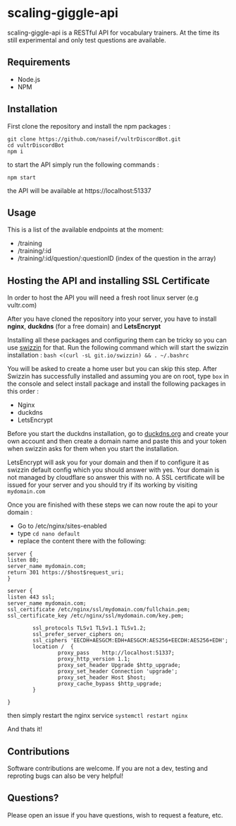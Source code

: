 # scaling-giggle-api

scaling-giggle-api is a RESTful API for vocabulary trainers. At the time its still experimental and only test questions are available.

## Requirements

- Node.js
- NPM

## Installation

First clone the repository and install the npm packages :

`git clone https://github.com/naseif/vultrDiscordBot.git` <br/>
`cd vultrDiscordBot` <br/>
`npm i`

to start the API simply run the following commands :

`npm start`

the API will be available at https://localhost:51337

## Usage

This is a list of the available endpoints at the moment:

- /training
- /training/:id
- /training/:id/question/:questionID (index of the question in the array)

## Hosting the API and installing SSL Certificate

In order to host the API you will need a fresh root linux server (e.g vultr.com)

After you have cloned the repository into your server, you have to install **nginx**, **duckdns** (for a free domain) and **LetsEncrypt**

Installing all these packages and configuring them can be tricky so you can use [swizzin](https://swizzin.ltd/) for that. Run the following command which will start the swizzin installation :
`bash <(curl -sL git.io/swizzin) && . ~/.bashrc`

You will be asked to create a home user but you can skip this step. After Swizzin has successfully installed and assuming you are on root, type `box` in the console and select install package and install the following packages in this order :

- Nginx
- duckdns
- LetsEncrypt

Before you start the duckdns installation, go to [duckdns.org](http://www.duckdns.org/) and create your own account and then create a domain name and paste this and your token when swizzin asks for them when you start the installation.

LetsEncrypt will ask you for your domain and then if to configure it as swizzin default config which you should answer with yes. Your domain is not managed by cloudflare so answer this with no. A SSL certificate will be issued for your server and you should try if its working by visiting `mydomain.com`

Once you are finished with these steps we can now route the api to your domain :

- Go to /etc/nginx/sites-enabled
- type `cd nano default`
- replace the content there with the following:

```service
server {
listen 80;
server_name mydomain.com;
return 301 https://$host$request_uri;
}

server {
listen 443 ssl;
server_name mydomain.com;
ssl_certificate /etc/nginx/ssl/mydomain.com/fullchain.pem;
ssl_certificate_key /etc/nginx/ssl/mydomain.com/key.pem;

        ssl_protocols TLSv1 TLSv1.1 TLSv1.2;
        ssl_prefer_server_ciphers on;
        ssl_ciphers 'EECDH+AESGCM:EDH+AESGCM:AES256+EECDH:AES256+EDH';
        location /  {
                proxy_pass    http://localhost:51337;
                proxy_http_version 1.1;
                proxy_set_header Upgrade $http_upgrade;
                proxy_set_header Connection 'upgrade';
                proxy_set_header Host $host;
                proxy_cache_bypass $http_upgrade;
        }

}

```

then simply restart the nginx service `systemctl restart nginx`

And thats it!

## Contributions

Software contributions are welcome. If you are not a dev, testing and reproting bugs can also be very helpful!

## Questions?

Please open an issue if you have questions, wish to request a feature, etc.
